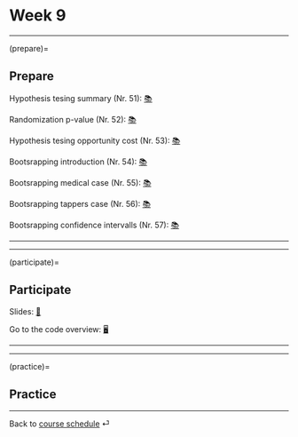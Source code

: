 # Week 9



---

(prepare)=
## Prepare

Hypothesis tesing summary (Nr. 51): [📚](https://openintro-ims.netlify.app/foundations-randomization.html#chp11-review)

Randomization p-value (Nr. 52): [📚](https://openintro-ims.netlify.app/foundations-randomization.html#p-value-and-statistical-significance)

Hypothesis tesing opportunity cost  (Nr. 53): [📚](https://openintro-ims.netlify.app/foundations-randomization.html#caseStudyOpportunityCost)

Bootsrapping introduction (Nr. 54): [📚](https://openintro-ims.netlify.app/foundations-bootstrapping.html)

Bootsrapping medical case (Nr. 55): [📚](https://openintro-ims.netlify.app/foundations-bootstrapping.html#case-study-med-consult)

Bootsrapping tappers case (Nr. 56): [📚](https://openintro-ims.netlify.app/foundations-bootstrapping.html#tapperscasestudy)

Bootsrapping confidence intervalls (Nr. 57): [📚](https://openintro-ims.netlify.app/foundations-bootstrapping.html#ConfidenceIntervals)

---

---


(participate)=
## Participate


Slides: [📑](https://drive.google.com/file/d/10YvpqcO3HETCrRquhNt4C6lo22LbPGmH/view?usp=sharing)


Go to the code overview: [🖥](../code/code-overview.md)



---

---


(practice)=
## Practice




---

Back to [course schedule](../files/course-schedule.md) ⏎
